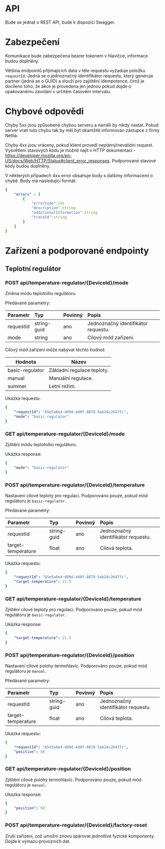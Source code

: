 # API
Bude se jednat o REST API, bude k dispozici Swagger.

# Zabezpečení
Komunikace bude zabezpečena bearer tokenem v hlavičce, informace budou doplněny.

Většina endpointů přijímajících data v těle requestu vyžaduje položku `requestId`. Jedná se o jednoznačný identifikátor requestu, který generuje partner (jedná se o GUID) a slouží pro zajištění idempotence, čímž je docíleno toho, že akce je provedena jen jednou pokud dojde o opakovanému zavolání v určitém časovém intervalu.

# Chybové odpovědi
Chyby 5xx jsou způsobené chybou serveru a neměli by nikdy nastat. Pokud server vratí tuto chybu tak
by měl být okamžitě informován zástupce z firmy Netlia.

Chyby 4xx jsou vráceny, pokud klient provedl neplatný/nevalidní request. Vysvětlení stavových kódu je možné najít
v HTTP dokumentaci - https://developer.mozilla.org/en-US/docs/Web/HTTP/Status#client_error_responses. Podporované stavové kódy budou doplněny.

V některých případech 4xx error obsahuje body s dalšimy informacemi o chybě. Body má následující formát:

```yaml
{
    "errors" : [
        {
            "errorCode":int
            "description":string
            "additionalInformation":string
            "traceId":string
        }
    ]
}
```

# Zařízení a podporované endpointy

## Teplotní regulátor

### POST api/temperature-regulator/{DeviceId}/mode

Změna módu teplotního regulátoru.

Předávané parametry:

| Parametr    | Typ         | Povinný | Popis                               |
|:------------|:------------|:--------|:------------------------------------|
| requestId   | string-guid | ano     | Jednoznačný identifikátor requestu. |
| mode        | string      | ano     | Cílový mód zařízení.                |

Cílový mód zařízení může nabývat těchto hodnot:

| Hodnota            | Název                       |
|--------------------|-----------------------------|
| basic-regulator    | Základní regulace teploty.  |
| manual             | Manuální regulace.          |
| summer             | Letní režim.                |

Ukázka requestu:

```yaml
{
    "requestId": "b5e5a8e4-d09d-4d0f-8878-5ab24c2647fc",
    "mode": "basic-regulator"
}
```

### GET api/temperature-regulator/{DeviceId}/mode

Zjištění módu teplotního regulátoru.

Ukázka response:

```yaml
{
    "mode": "basic-regulator"
}
```

### POST api/temperature-regulator/{DeviceId}/temperature

Nastavení cílové teploty pro regulaci.
Podporováno pouze, pokud mód regulátoru je `basic-regulator`.

Předávané parametry:

| Parametr           | Typ         | Povinný | Popis                               |
|:-------------------|:------------|:--------|:------------------------------------|
| requestId          | string-guid | ano     | Jednoznačný identifikátor requestu. |
| target-temperature | float       | ano     | Cílová teplota.                     |

Ukázka requestu:

```yaml
{
    "requestId": "b5e5a8e4-d09d-4d0f-8878-5ab24c2647fc",
    "target-temperature": 21.5
}
```

### GET api/temperature-regulator/{DeviceId}/temperature

Zjištění cílové teploty pro regulaci.
Podporováno pouze, pokud mód regulátoru je `basic-regulator`.

Ukázka response:

```yaml
{
    "target-temperature": 21.5
}
```

### POST api/temperature-regulator/{DeviceId}/position

Nastavení cílové polohy termohlavic.
Podporováno pouze, pokud mód regulátoru je `manual`.

Předávané parametry:

| Parametr           | Typ         | Povinný | Popis                               |
|:-------------------|:------------|:--------|:------------------------------------|
| requestId          | string-guid | ano     | Jednoznačný identifikátor requestu. |
| target-temperature | float       | ano     | Cílová teplota.                     |

Ukázka requestu:

```yaml
{
    "requestId": "b5e5a8e4-d09d-4d0f-8878-5ab24c2647fc",
    "position": 50
}
```

### GET api/temperature-regulator/{DeviceId}/position

Zjištění cílové polohy termohlavic.
Podporováno pouze, pokud mód regulátoru je `manual`.

Ukázka response:

```yaml
{
    "position": 50
}
```

### POST api/temperature-regulator/{DeviceId}/factory-reset

Zruší zařízení, což umožní znovu spárovat jednotlivé fyzické komponenty. Dojde k výmazu provozních dat.